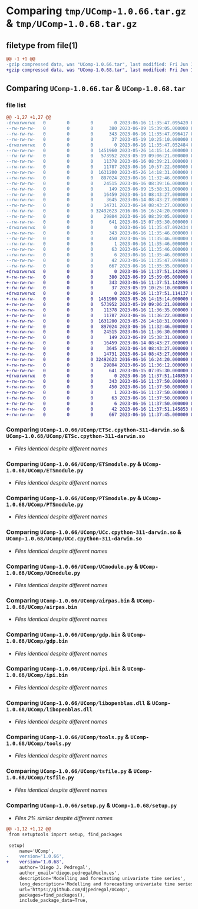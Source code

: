 # Comparing `tmp/UComp-1.0.66.tar.gz` & `tmp/UComp-1.0.68.tar.gz`

## filetype from file(1)

```diff
@@ -1 +1 @@
-gzip compressed data, was "UComp-1.0.66.tar", last modified: Fri Jun 16 11:35:47 2023, max compression
+gzip compressed data, was "UComp-1.0.68.tar", last modified: Fri Jun 16 11:37:51 2023, max compression
```

## Comparing `UComp-1.0.66.tar` & `UComp-1.0.68.tar`

### file list

```diff
@@ -1,27 +1,27 @@
-drwxrwxrwx   0        0        0        0 2023-06-16 11:35:47.095420 UComp-1.0.66/
--rw-rw-rw-   0        0        0      380 2023-06-09 15:39:05.000000 UComp-1.0.66/MANIFEST.in
--rw-rw-rw-   0        0        0      343 2023-06-16 11:35:47.096417 UComp-1.0.66/PKG-INFO
--rw-rw-rw-   0        0        0       37 2023-05-19 10:25:10.000000 UComp-1.0.66/README.md
-drwxrwxrwx   0        0        0        0 2023-06-16 11:35:47.052484 UComp-1.0.66/UComp/
--rw-rw-rw-   0        0        0  1451960 2023-05-26 14:15:14.000000 UComp-1.0.66/UComp/ETSc.cpython-311-darwin.so
--rw-rw-rw-   0        0        0   573952 2023-05-19 09:06:21.000000 UComp-1.0.66/UComp/ETSc.pyd
--rw-rw-rw-   0        0        0    11378 2023-06-16 08:39:21.000000 UComp-1.0.66/UComp/ETSmodule.py
--rw-rw-rw-   0        0        0    11787 2023-06-16 10:57:22.000000 UComp-1.0.66/UComp/PTSmodule.py
--rw-rw-rw-   0        0        0  1631200 2023-05-26 14:18:31.000000 UComp-1.0.66/UComp/UCc.cpython-311-darwin.so
--rw-rw-rw-   0        0        0   897024 2023-06-16 11:32:46.000000 UComp-1.0.66/UComp/UCc.pyd
--rw-rw-rw-   0        0        0    24515 2023-06-16 08:39:16.000000 UComp-1.0.66/UComp/UCmodule.py
--rw-rw-rw-   0        0        0      149 2023-06-09 15:38:31.000000 UComp-1.0.66/UComp/__init__.py
--rw-rw-rw-   0        0        0    16459 2023-06-14 08:43:27.000000 UComp-1.0.66/UComp/airpas.bin
--rw-rw-rw-   0        0        0     3645 2023-06-14 08:43:27.000000 UComp-1.0.66/UComp/gdp.bin
--rw-rw-rw-   0        0        0    14731 2023-06-14 08:43:27.000000 UComp-1.0.66/UComp/ipi.bin
--rw-rw-rw-   0        0        0 32492623 2016-06-16 16:24:20.000000 UComp-1.0.66/UComp/libopenblas.dll
--rw-rw-rw-   0        0        0    29804 2023-06-16 08:39:05.000000 UComp-1.0.66/UComp/tools.py
--rw-rw-rw-   0        0        0      641 2023-06-15 07:05:30.000000 UComp-1.0.66/UComp/tsfile.py
-drwxrwxrwx   0        0        0        0 2023-06-16 11:35:47.092434 UComp-1.0.66/UComp.egg-info/
--rw-rw-rw-   0        0        0      343 2023-06-16 11:35:46.000000 UComp-1.0.66/UComp.egg-info/PKG-INFO
--rw-rw-rw-   0        0        0      450 2023-06-16 11:35:46.000000 UComp-1.0.66/UComp.egg-info/SOURCES.txt
--rw-rw-rw-   0        0        0        1 2023-06-16 11:35:46.000000 UComp-1.0.66/UComp.egg-info/dependency_links.txt
--rw-rw-rw-   0        0        0       63 2023-06-16 11:35:46.000000 UComp-1.0.66/UComp.egg-info/requires.txt
--rw-rw-rw-   0        0        0        6 2023-06-16 11:35:46.000000 UComp-1.0.66/UComp.egg-info/top_level.txt
--rw-rw-rw-   0        0        0       42 2023-06-16 11:35:47.099408 UComp-1.0.66/setup.cfg
--rw-rw-rw-   0        0        0      667 2023-06-16 11:35:35.000000 UComp-1.0.66/setup.py
+drwxrwxrwx   0        0        0        0 2023-06-16 11:37:51.142896 UComp-1.0.68/
+-rw-rw-rw-   0        0        0      380 2023-06-09 15:39:05.000000 UComp-1.0.68/MANIFEST.in
+-rw-rw-rw-   0        0        0      343 2023-06-16 11:37:51.142896 UComp-1.0.68/PKG-INFO
+-rw-rw-rw-   0        0        0       37 2023-05-19 10:25:10.000000 UComp-1.0.68/README.md
+drwxrwxrwx   0        0        0        0 2023-06-16 11:37:51.114137 UComp-1.0.68/UComp/
+-rw-rw-rw-   0        0        0  1451960 2023-05-26 14:15:14.000000 UComp-1.0.68/UComp/ETSc.cpython-311-darwin.so
+-rw-rw-rw-   0        0        0   573952 2023-05-19 09:06:21.000000 UComp-1.0.68/UComp/ETSc.pyd
+-rw-rw-rw-   0        0        0    11378 2023-06-16 11:36:35.000000 UComp-1.0.68/UComp/ETSmodule.py
+-rw-rw-rw-   0        0        0    11787 2023-06-16 11:36:22.000000 UComp-1.0.68/UComp/PTSmodule.py
+-rw-rw-rw-   0        0        0  1631200 2023-05-26 14:18:31.000000 UComp-1.0.68/UComp/UCc.cpython-311-darwin.so
+-rw-rw-rw-   0        0        0   897024 2023-06-16 11:32:46.000000 UComp-1.0.68/UComp/UCc.pyd
+-rw-rw-rw-   0        0        0    24515 2023-06-16 11:36:30.000000 UComp-1.0.68/UComp/UCmodule.py
+-rw-rw-rw-   0        0        0      149 2023-06-09 15:38:31.000000 UComp-1.0.68/UComp/__init__.py
+-rw-rw-rw-   0        0        0    16459 2023-06-14 08:43:27.000000 UComp-1.0.68/UComp/airpas.bin
+-rw-rw-rw-   0        0        0     3645 2023-06-14 08:43:27.000000 UComp-1.0.68/UComp/gdp.bin
+-rw-rw-rw-   0        0        0    14731 2023-06-14 08:43:27.000000 UComp-1.0.68/UComp/ipi.bin
+-rw-rw-rw-   0        0        0 32492623 2016-06-16 16:24:20.000000 UComp-1.0.68/UComp/libopenblas.dll
+-rw-rw-rw-   0        0        0    29804 2023-06-16 11:36:12.000000 UComp-1.0.68/UComp/tools.py
+-rw-rw-rw-   0        0        0      641 2023-06-15 07:05:30.000000 UComp-1.0.68/UComp/tsfile.py
+drwxrwxrwx   0        0        0        0 2023-06-16 11:37:51.140859 UComp-1.0.68/UComp.egg-info/
+-rw-rw-rw-   0        0        0      343 2023-06-16 11:37:50.000000 UComp-1.0.68/UComp.egg-info/PKG-INFO
+-rw-rw-rw-   0        0        0      450 2023-06-16 11:37:50.000000 UComp-1.0.68/UComp.egg-info/SOURCES.txt
+-rw-rw-rw-   0        0        0        1 2023-06-16 11:37:50.000000 UComp-1.0.68/UComp.egg-info/dependency_links.txt
+-rw-rw-rw-   0        0        0       63 2023-06-16 11:37:50.000000 UComp-1.0.68/UComp.egg-info/requires.txt
+-rw-rw-rw-   0        0        0        6 2023-06-16 11:37:50.000000 UComp-1.0.68/UComp.egg-info/top_level.txt
+-rw-rw-rw-   0        0        0       42 2023-06-16 11:37:51.145853 UComp-1.0.68/setup.cfg
+-rw-rw-rw-   0        0        0      667 2023-06-16 11:37:45.000000 UComp-1.0.68/setup.py
```

### Comparing `UComp-1.0.66/UComp/ETSc.cpython-311-darwin.so` & `UComp-1.0.68/UComp/ETSc.cpython-311-darwin.so`

 * *Files identical despite different names*

### Comparing `UComp-1.0.66/UComp/ETSmodule.py` & `UComp-1.0.68/UComp/ETSmodule.py`

 * *Files identical despite different names*

### Comparing `UComp-1.0.66/UComp/PTSmodule.py` & `UComp-1.0.68/UComp/PTSmodule.py`

 * *Files identical despite different names*

### Comparing `UComp-1.0.66/UComp/UCc.cpython-311-darwin.so` & `UComp-1.0.68/UComp/UCc.cpython-311-darwin.so`

 * *Files identical despite different names*

### Comparing `UComp-1.0.66/UComp/UCmodule.py` & `UComp-1.0.68/UComp/UCmodule.py`

 * *Files identical despite different names*

### Comparing `UComp-1.0.66/UComp/airpas.bin` & `UComp-1.0.68/UComp/airpas.bin`

 * *Files identical despite different names*

### Comparing `UComp-1.0.66/UComp/gdp.bin` & `UComp-1.0.68/UComp/gdp.bin`

 * *Files identical despite different names*

### Comparing `UComp-1.0.66/UComp/ipi.bin` & `UComp-1.0.68/UComp/ipi.bin`

 * *Files identical despite different names*

### Comparing `UComp-1.0.66/UComp/libopenblas.dll` & `UComp-1.0.68/UComp/libopenblas.dll`

 * *Files identical despite different names*

### Comparing `UComp-1.0.66/UComp/tools.py` & `UComp-1.0.68/UComp/tools.py`

 * *Files identical despite different names*

### Comparing `UComp-1.0.66/UComp/tsfile.py` & `UComp-1.0.68/UComp/tsfile.py`

 * *Files identical despite different names*

### Comparing `UComp-1.0.66/setup.py` & `UComp-1.0.68/setup.py`

 * *Files 2% similar despite different names*

```diff
@@ -1,12 +1,12 @@
 from setuptools import setup, find_packages
 
 setup(
     name='UComp',
-    version='1.0.66',
+    version='1.0.68',
     author='Diego J. Pedregal',
     author_email='diego.pedregal@uclm.es',
     description='Modelling and forecasting univariate time series',
     long_description='Modelling and forecasting univariate time series',
     url='https://github.com/djpedregal/UComp',
     packages=find_packages(),
     include_package_data=True,
```

